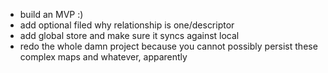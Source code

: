 - build an MVP :)
- add optional filed why relationship is one/descriptor
- add global store and make sure it syncs against local
- redo the whole damn project because you cannot possibly persist these complex maps and whatever, apparently